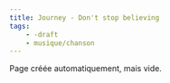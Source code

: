 ```yaml
---
title: Journey - Don't stop believing
tags:
    - -draft
    - musique/chanson
---
```


Page créée automatiquement, mais vide.
